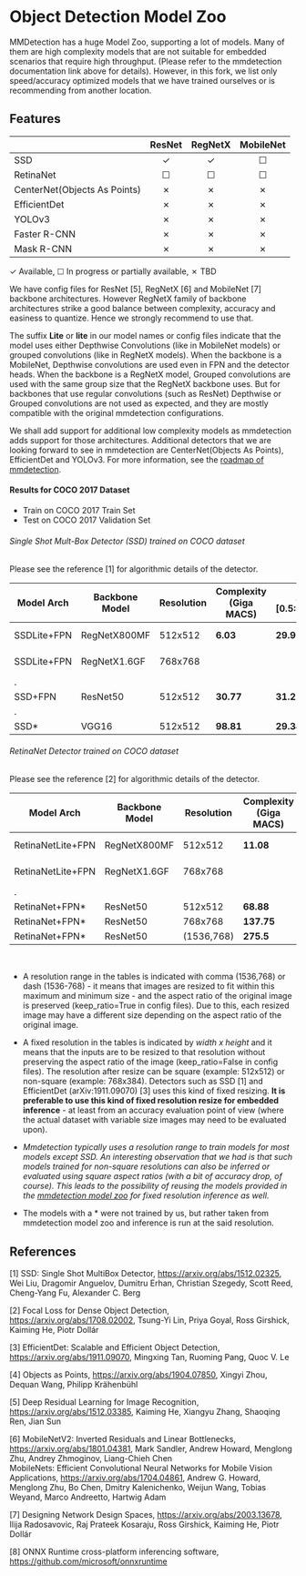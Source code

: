 # Object Detection Model Zoo

MMDetection has a huge Model Zoo, supporting a lot of models. Many of them are high complexity models that are not suitable for embedded scenarios that require high throughput. (Please refer to the mmdetection documentation link above for details). However, in this fork, we list only speed/accuracy optimized models that we have trained ourselves or is recommending from another location.


## Features

|                             | ResNet   | RegNetX  | MobileNet|
|-----------------------------|:--------:|:--------:|:--------:|
| SSD                         | ✓        | ✓        | ☐        |
| RetinaNet                   | ☐        | ☐        | ☐        |
| CenterNet(Objects As Points)| ✗        | ✗        | ✗        |
| EfficientDet                | ✗        | ✗        | ✗        |
| YOLOv3                      | ✗        | ✗        | ✗        |
| Faster R-CNN                | ✗        | ✗        | ✗        |
| Mask R-CNN                  | ✗        | ✗        | ✗        |

✓ Available, ☐ In progress or partially available, ✗ TBD


We have config files for ResNet [5], RegNetX [6] and MobileNet [7] backbone architectures. However RegNetX family of backbone architectures strike a good balance between complexity, accuracy and easiness to quantize. Hence we strongly recommend to use that.

The suffix **Lite** or **lite** in our model names or config files indicate that the model uses either Depthwise Convolutions (like in MobileNet models) or grouped convolutions (like in RegNetX models). When the backbone is a MobileNet, Depthwise convolutions are used even in FPN and the detector heads. When the backbone is a RegNetX model, Grouped convolutions are used with the same group size that the RegNetX backbone uses. But for backbones that use regular convolutions (such as ResNet) Depthwise or Grouped convolutions are not used as expected, and they are mostly compatible with the original mmdetection configurations.<br>

We shall add support for additional low complexity models as mmdetection adds support for those architectures. Additional detectors that we are looking forward to see in mmdetection are CenterNet(Objects As Points), EfficientDet and YOLOv3. For more information, see the [roadmap of mmdetection](https://github.com/open-mmlab/mmdetection/issues/2931).


#### Results for COCO 2017 Dataset
- Train on COCO 2017 Train Set
- Test on COCO 2017 Validation Set


###### Single Shot Mult-Box Detector (SSD) trained on COCO dataset
Please see the reference [1] for algorithmic details of the detector.

|Model Arch       |Backbone Model|Resolution |Complexity (Giga MACS) |AP [0.5:0.95]%|Model Config File                |Download |
|----------       |--------------|-----------|-----------------------|--------------|---------------------------------|---------|
|SSDLite+FPN      |RegNetX800MF  |512x512    |**6.03**               |**29.9**      |ssd-lite_regnet_fpn.py           |         |
|SSDLite+FPN      |RegNetX1.6GF  |768x768    |                       |              |ssd-lite_regnet_fpn.py           |         |
|.
|SSD+FPN          |ResNet50      |512x512    |**30.77**              |**31.2**      |ssd_resnet_fpn.py                |         |
|.
|SSD*             |VGG16         |512x512    |**98.81**              |**29.34**     |                                 |[external](https://github.com/open-mmlab/mmdetection/tree/master/configs/ssd) |


###### RetinaNet Detector trained on COCO dataset
Please see the reference [2] for algorithmic details of the detector.

|Model Arch       |Backbone Model|Resolution |Complexity (Giga MACS) |AP [0.5:0.95]%|Model Config File                |Download |
|----------       |--------------|-----------|-----------------------|--------------|---------------------------------|---------|
|RetinaNetLite+FPN|RegNetX800MF  |512x512    |**11.08**              |**31.6**      |retinanet-lite_regnet_fpn_bgr.py |         |
|RetinaNetLite+FPN|RegNetX1.6GF  |768x768    |                       |              |retinanet-lite_regnet_fpn.py     |         |
|.
|RetinaNet+FPN*   |ResNet50      |512x512    |**68.88**              |**29.0**      |                                 |[external](https://github.com/open-mmlab/mmdetection/tree/master/configs/retinanet) |
|RetinaNet+FPN*   |ResNet50      |768x768    |**137.75**             |**34.0**      |                                 |[external](https://github.com/open-mmlab/mmdetection/tree/master/configs/retinanet) |
|RetinaNet+FPN*   |ResNet50      |(1536,768) |**275.5**              |**37.0**      |                                 |[external](https://github.com/open-mmlab/mmdetection/tree/master/configs/retinanet) |
<br>

- A resolution range in the tables is indicated with comma (1536,768) or dash (1536-768) - it means that images are resized to fit within this maximum and minimum size - and the aspect ratio of the original image is preserved (keep_ratio=True in config files). Due to this, each resized image may have a different size depending on the aspect ratio of the original image.

- A fixed resolution in the tables is indicated by *width x height* and it means that the inputs are to be resized to that resolution without preserving the aspect ratio of the image (keep_ratio=False in config files). The resolution after resize can be square (example: 512x512) or non-square (example: 768x384).  Detectors such as SSD [1] and EfficientDet (arXiv:1911.09070) [3] uses this kind of fixed resizing. **It is preferable to use this kind of fixed resolution resize for embedded inference** - at least from an accuracy evaluation point of view (where the actual dataset with variable size images may need to be evaluated upon). <br>

- *Mmdetection typically uses a resolution range to train models for most models except SSD. An interesting observation that we had is that such  models trained for non-square resolutions can also be inferred or evaluated using square aspect ratios (with a bit of accuracy drop, of course). This leads to the possibility of reusing the models provided in the [mmdetection model zoo](https://github.com/open-mmlab/mmdetection/blob/master/docs/model_zoo.md) for fixed resolution inference as well.* <br>

- The models with a \* were not trained by us, but rather taken from mmdetection model zoo and inference is run at the said resolution.<br>


## References

[1] SSD: Single Shot MultiBox Detector, https://arxiv.org/abs/1512.02325, Wei Liu, Dragomir Anguelov, Dumitru Erhan, Christian Szegedy, Scott Reed, Cheng-Yang Fu, Alexander C. Berg

[2] Focal Loss for Dense Object Detection, https://arxiv.org/abs/1708.02002, Tsung-Yi Lin, Priya Goyal, Ross Girshick, Kaiming He, Piotr Dollár

[3] EfficientDet: Scalable and Efficient Object Detection, https://arxiv.org/abs/1911.09070, Mingxing Tan, Ruoming Pang, Quoc V. Le

[4] Objects as Points, https://arxiv.org/abs/1904.07850, Xingyi Zhou, Dequan Wang, Philipp Krähenbühl

[5] Deep Residual Learning for Image Recognition, https://arxiv.org/abs/1512.03385, Kaiming He, Xiangyu Zhang, Shaoqing Ren, Jian Sun

[6] MobileNetV2: Inverted Residuals and Linear Bottlenecks, https://arxiv.org/abs/1801.04381, Mark Sandler, Andrew Howard, Menglong Zhu, Andrey Zhmoginov, Liang-Chieh Chen<br>
MobileNets: Efficient Convolutional Neural Networks for Mobile Vision Applications, https://arxiv.org/abs/1704.04861, Andrew G. Howard, Menglong Zhu, Bo Chen, Dmitry Kalenichenko, Weijun Wang, Tobias Weyand, Marco Andreetto, Hartwig Adam

[7] Designing Network Design Spaces, https://arxiv.org/abs/2003.13678, Ilija Radosavovic, Raj Prateek Kosaraju, Ross Girshick, Kaiming He, Piotr Dollár

[8] ONNX Runtime cross-platform inferencing software, https://github.com/microsoft/onnxruntime